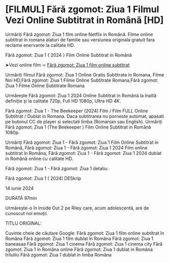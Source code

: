 # [FILMUL] Fără zgomot: Ziua 1 Filmul Vezi Online Subtitrat in Română [HD]

Urmăriți Fără zgomot: Ziua 1 film online Netflix in Română. Filme online subtitrat in romana alaturi de familie sau versiunea originala gratuit fara reclame enervante la calitate HD.

Fără zgomot: Ziua 1 { 2024 } Film Online Subtitrat in Română

➤Vezi online film ➾ [Fără zgomot: Ziua 1 film online subtitrat](https://t.co/hGcXSVnfTZ)

Urmăriți filmul Fără zgomot: Ziua 1 Online Gratis Subtitrate in Romana, Filme Noi HD,Fără zgomot: Ziua 1 Filme Online Subtitrate Romana,Fără zgomot: Ziua 1 Filme Online Subtitrate Romana

Urmărește Fără zgomot: Ziua 1 2024 Online Subtitrat in Română la înaltă definiție și la calitate 720p, Full HD 1080p, Ultra HD 4K.

Fără zgomot: Ziua 1 - The Beekeeper (2024) Film / Film FULL Online Subtitrat / Dublat in Romana. Daca subtitrarea nu porneste automat, apasati pe butonul CC de player si selectati limba (Romanian sau English). Urmăriți Fără zgomot: Ziua 1 (The Beekeeper ) Film Online Subtitrat in Română 1080p.

Urmăriți Fără zgomot: Ziua 1 - Fără zgomot: Ziua 1 Film Online Subtitrat in Română, Fără zgomot: Ziua 1 - Fără zgomot: Ziua 1 2024 Film online subtitrat în Româna, Fără zgomot: Ziua 1 - Fără zgomot: Ziua 1 2024 dublat in Română online cu calitate HD.

Fără zgomot: Ziua 1 - Fără zgomot: Ziua 1 detaliu:

Fără zgomot: Ziua 1 ( 2024) DESkrip

14 iunie 2024

DURATĂ
97min

Urmărește-o în Inside Out 2 pe Riley care, acum adolescentă, are de cunoscut noi emoții.

TITLU ORIGINAL:


Cuvinte cheie de căutare Google:
Fără zgomot: Ziua 1 film online subtitrat în Româna
Fără zgomot: Ziua 1 film dublat în Româna
Fără zgomot: Ziua 1 baneasaa
Fără zgomot: Ziua 1 cinema
Fără zgomot: Ziua 1 cinema city
Fără zgomot: Ziua 1 in Româna online
Fără zgomot: Ziua 1 dublat in Româna trilulilu
Fără zgomot: Ziua 1 dublat in limba Româna
